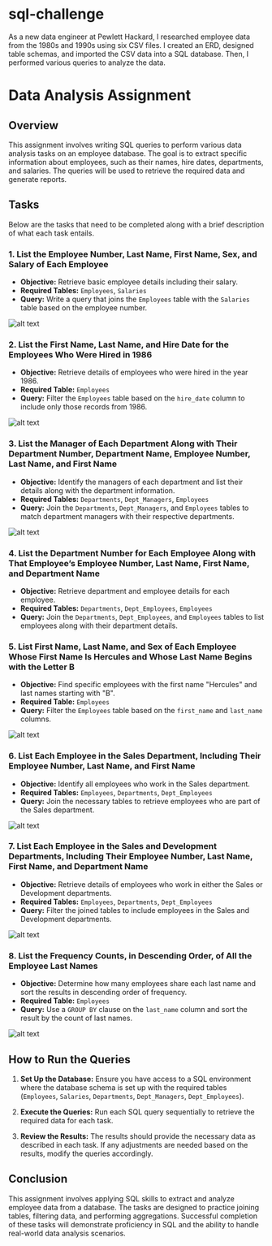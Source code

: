 # sql-challenge
As a new data engineer at Pewlett Hackard, I researched employee data from the 1980s and 1990s using six CSV files. I created an ERD, designed table schemas, and imported the CSV data into a SQL database. Then, I performed various queries to analyze the data.

# Data Analysis Assignment

## Overview

This assignment involves writing SQL queries to perform various data analysis tasks on an employee database. The goal is to extract specific information about employees, such as their names, hire dates, departments, and salaries. The queries will be used to retrieve the required data and generate reports.

## Tasks

Below are the tasks that need to be completed along with a brief description of what each task entails.

### 1. List the Employee Number, Last Name, First Name, Sex, and Salary of Each Employee
- **Objective:** Retrieve basic employee details including their salary.
- **Required Tables:** `Employees`, `Salaries`
- **Query:** Write a query that joins the `Employees` table with the `Salaries` table based on the employee number.

![alt text](https://github.com/biddlebird/sql-challenge/blob/main/Data%20Analysis%20Tables/1.empno.lname.fname.sex.salary.jpg)

### 2. List the First Name, Last Name, and Hire Date for the Employees Who Were Hired in 1986
- **Objective:** Retrieve details of employees who were hired in the year 1986.
- **Required Table:** `Employees`
- **Query:** Filter the `Employees` table based on the `hire_date` column to include only those records from 1986.

![alt text](https://github.com/biddlebird/sql-challenge/blob/main/Data%20Analysis%20Tables/2.1986.jpg)

### 3. List the Manager of Each Department Along with Their Department Number, Department Name, Employee Number, Last Name, and First Name
- **Objective:** Identify the managers of each department and list their details along with the department information.
- **Required Tables:** `Departments`, `Dept_Managers`, `Employees`
- **Query:** Join the `Departments`, `Dept_Managers`, and `Employees` tables to match department managers with their respective departments.

![alt text](https://github.com/biddlebird/sql-challenge/blob/main/Data%20Analysis%20Tables/3.deptnum.deptname.emno.last.first.jpg)

### 4. List the Department Number for Each Employee Along with That Employee’s Employee Number, Last Name, First Name, and Department Name
- **Objective:** Retrieve department and employee details for each employee.
- **Required Tables:** `Departments`, `Dept_Employees`, `Employees`
- **Query:** Join the `Departments`, `Dept_Employees`, and `Employees` tables to list employees along with their department details.



### 5. List First Name, Last Name, and Sex of Each Employee Whose First Name Is Hercules and Whose Last Name Begins with the Letter B
- **Objective:** Find specific employees with the first name "Hercules" and last names starting with "B".
- **Required Table:** `Employees`
- **Query:** Filter the `Employees` table based on the `first_name` and `last_name` columns.

![alt text](https://github.com/biddlebird/sql-challenge/blob/main/Data%20Analysis%20Tables/4.first.last.sex.Hercules.B.jpg)

### 6. List Each Employee in the Sales Department, Including Their Employee Number, Last Name, and First Name
- **Objective:** Identify all employees who work in the Sales department.
- **Required Tables:** `Employees`, `Departments`, `Dept_Employees`
- **Query:** Join the necessary tables to retrieve employees who are part of the Sales department.

![alt text](https://github.com/biddlebird/sql-challenge/blob/main/Data%20Analysis%20Tables/5.Sales.jpg)

### 7. List Each Employee in the Sales and Development Departments, Including Their Employee Number, Last Name, First Name, and Department Name
- **Objective:** Retrieve details of employees who work in either the Sales or Development departments.
- **Required Tables:** `Employees`, `Departments`, `Dept_Employees`
- **Query:** Filter the joined tables to include employees in the Sales and Development departments.


![alt text](https://github.com/biddlebird/sql-challenge/blob/main/Data%20Analysis%20Tables/6.Sales.Development.jpg)

### 8. List the Frequency Counts, in Descending Order, of All the Employee Last Names
- **Objective:** Determine how many employees share each last name and sort the results in descending order of frequency.
- **Required Table:** `Employees`
- **Query:** Use a `GROUP BY` clause on the `last_name` column and sort the result by the count of last names.

![alt text](https://github.com/biddlebird/sql-challenge/blob/main/Data%20Analysis%20Tables/7.frequencycount.jpg)


## How to Run the Queries

1. **Set Up the Database:** Ensure you have access to a SQL environment where the database schema is set up with the required tables (`Employees`, `Salaries`, `Departments`, `Dept_Managers`, `Dept_Employees`).

2. **Execute the Queries:** Run each SQL query sequentially to retrieve the required data for each task.

3. **Review the Results:** The results should provide the necessary data as described in each task. If any adjustments are needed based on the results, modify the queries accordingly.

## Conclusion

This assignment involves applying SQL skills to extract and analyze employee data from a database. The tasks are designed to practice joining tables, filtering data, and performing aggregations. Successful completion of these tasks will demonstrate proficiency in SQL and the ability to handle real-world data analysis scenarios.
